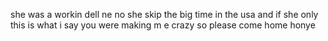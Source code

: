 she was a workin dell
ne
no she skip the big time
in the usa
and if she only
this is what i say
you were making m e crazy so please come home
honye
